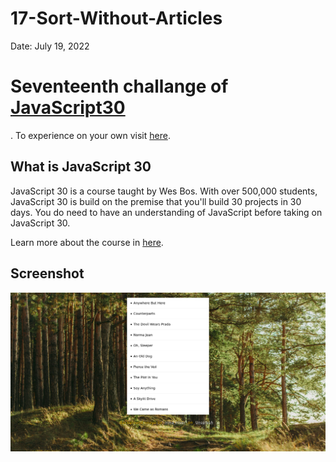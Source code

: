 # 17-Sort-Without-Articles

Date: July 19, 2022

# Seventeenth challange of [JavaScript30](https://javascript30.com/)

. To experience on your own visit [here](https://rohit-saini7.github.io/17-Sort-Without-Articles/).

## What is JavaScript 30

JavaScript 30 is a course taught by Wes Bos. With over 500,000 students, JavaScript 30 is build on the premise that you'll build 30 projects in 30 days. You do need to have an understanding of JavaScript before taking on JavaScript 30.

Learn more about the course in [here](https://javascript30.com/).

## Screenshot

![Screendhot](./assets/screenshot.png)
